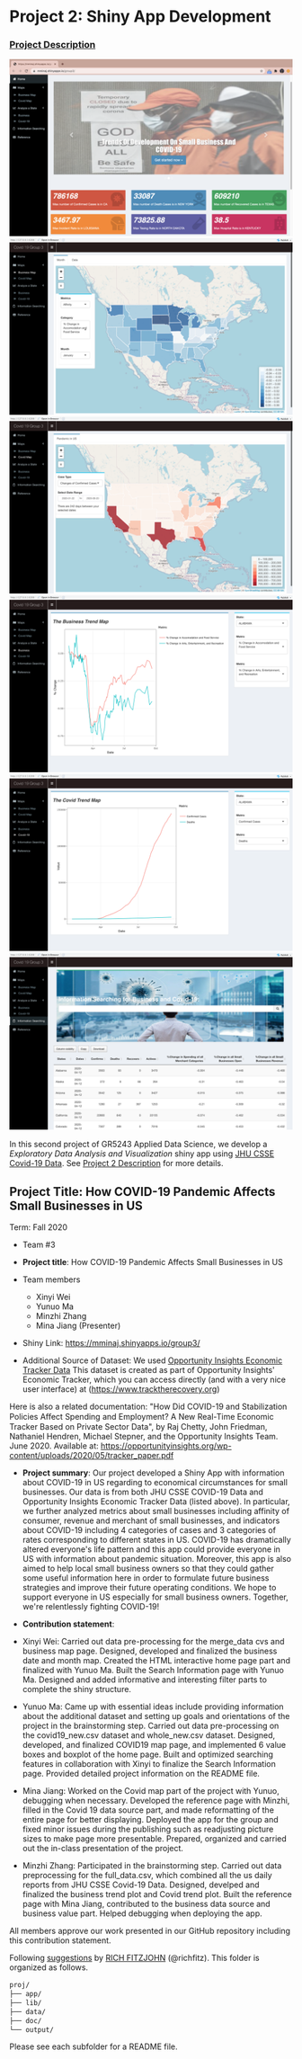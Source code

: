 # Project 2: Shiny App Development

### [Project Description](doc/project2_desc.md)

![screenshot](doc/home.png)
![screenshot](doc/Business_Map.png)
![screenshot](doc/Covid_Map.png)
![screenshot](doc/Business_Trend.png)
![screenshot](doc/Covid_Trend.png)
![screenshot](doc/Search.png)


In this second project of GR5243 Applied Data Science, we develop a *Exploratory Data Analysis and Visualization* shiny app using [JHU CSSE Covid-19 Data](https://github.com/CSSEGISandData/COVID-19). See [Project 2 Description](doc/project2_desc.md) for more details.  

## Project Title: How COVID-19 Pandemic Affects Small Businesses in US
Term: Fall 2020

+ Team #3

+ **Project title**: How COVID-19 Pandemic Affects Small Businesses in US

+ Team members
	+ Xinyi Wei
	+ Yunuo Ma
	+ Minzhi Zhang
	+ Mina Jiang (Presenter)
	
+ Shiny Link: https://mminaj.shinyapps.io/group3/

+ Additional Source of Dataset: We used [Opportunity Insights Economic Tracker Data](https://www.kaggle.com/douglaskgaraujo/opportunity-insights-real-time-economic-tracker-us?select=data) This dataset is created as part of Opportunity Insights' Economic Tracker, which you can access directly (and with a very nice user interface) at (https://www.tracktherecovery.org) 

Here is also a related documentation:
"How Did COVID-19 and Stabilization Policies Aﬀect Spending and Employment? A New Real-Time Economic Tracker Based on Private Sector Data", by Raj Chetty, John Friedman, Nathaniel Hendren, Michael Stepner, and the Opportunity Insights Team. June 2020. Available at: https://opportunityinsights.org/wp-content/uploads/2020/05/tracker_paper.pdf

+ **Project summary**: Our project developed a Shiny App with information about COVID-19 in US regarding to economical circumstances for small businesses. Our data is from both JHU CSSE COVID-19 Data and Opportunity Insights Economic Tracker Data (listed above). In particular, we further analyzed metrics about small businesses including affinity of consumer, revenue and merchant of small businesses, and indicators about COVID-19 including 4 categories of cases and 3 categories of rates corresponding to different states in US. COVID-19 has dramatically altered everyone's life pattern and this app could provide everyone in US with information about pandemic situation. Moreover, this app is also aimed to help local small business owners so that they could gather some useful information here in order to formulate future business strategies and improve their future operating conditions. We hope to support everyone in US especially for small business owners. Together, we're relentlessly fighting COVID-19!

+ **Contribution statement**: 

+ Xinyi Wei: Carried out data pre-processing for the merge_data cvs and business map page. Designed, developed and finalized the business date and month map. Created the HTML interactive home page part and finalized with Yunuo Ma. Built the Search Information page with Yunuo Ma. Designed and added informative and interesting filter parts to complete the shiny structure. 
+ Yunuo Ma: Came up with essential ideas include providing information about the additional dataset and setting up goals and orientations of the project in the brainstorming step. Carried out data pre-processing on the covid19_new.csv dataset and whole_new.csv dataset. Designed, developed, and finalized COVID19 map page, and implemented 6 value boxes and boxplot of the home page. Built and optimized searching features in collaboration with Xinyi to finalize the Search Information page. Provided detailed project information on the README file.
+ Mina Jiang: Worked on the Covid map part of the project with Yunuo, debugging when necessary. Developed the reference page with Minzhi, filled in the Covid 19 data source part, and made reformatting of the entire page for better displaying. Deployed the app for the group and fixed minor issues during the publishing such as readjusting picture sizes to make page more presentable. Prepared, organized and carried out the in-class presentation of the project. 
+ Minzhi Zhang: Participated in the brainstorming step. Carried out data preprocessing for the full_data.csv, which combined all the us daily reports from JHU CSSE Covid-19 Data. Designed, develped and finalized the business trend plot and Covid trend plot. Built the reference page with Mina Jiang, contributed to the business data source and business value part. Helped debugging when deploying the app. 

All members approve our work presented in our GitHub repository including this contribution statement.

Following [suggestions](http://nicercode.github.io/blog/2013-04-05-projects/) by [RICH FITZJOHN](http://nicercode.github.io/about/#Team) (@richfitz). This folder is organized as follows.

```
proj/
├── app/
├── lib/
├── data/
├── doc/
└── output/
```

Please see each subfolder for a README file.

